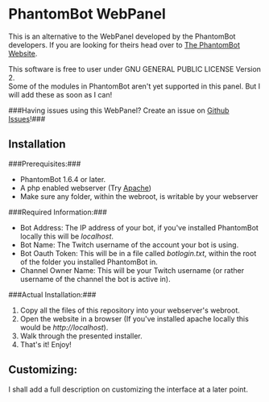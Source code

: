 PhantomBot WebPanel
===

This is an alternative to the WebPanel developed by the PhantomBot developers.
If you are looking for theirs head over to [The PhantomBot Website](http://www.phantombot.net).

This software is free to user under GNU GENERAL PUBLIC LICENSE Version 2.  
Some of the modules in PhantomBot aren't yet supported in this panel. But I will add these as soon as I can!

###Having issues using this WebPanel? Create an issue on [Github Issues](https://github.com/Juraji/PhantomBot-WebPanel/issues)!###

Installation
---
###Prerequisites:###

  * PhantomBot 1.6.4 or later.
  * A php enabled webserver (Try [Apache](http://www.apache.org/))
  * Make sure any folder, within the webroot, is writable by your webserver
  
###Required Information:###
  * Bot Address: The IP address of your bot, if you've installed PhantomBot locally this will be *localhost*.
  * Bot Name: The Twitch username of the account your bot is using.
  * Bot Oauth Token: This will be in a file called *botlogin.txt*, within the root of the folder you installed PhantomBot in.
  * Channel Owner Name: This will be your Twitch username (or rather username of the channel the bot is active in).
  
###Actual Installation:###
  1. Copy all the files of this repository into your webserver's webroot.
  2. Open the website in a browser (If you've installed apache locally this would be *http://localhost*).
  3. Walk through the presented installer.
  4. That's it! Enjoy!

Customizing:
---
I shall add a full description on customizing the interface at a later point.
